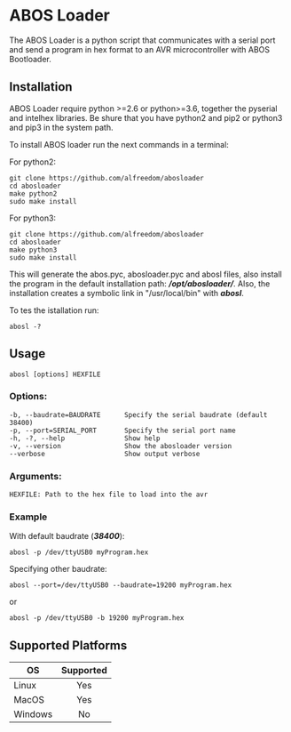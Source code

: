 
# ABOS Loader

The ABOS Loader is a python script that communicates with a serial port and send a 
program in hex format to an AVR microcontroller with ABOS Bootloader.

## Installation

ABOS Loader require python >=2.6 or python>=3.6, together the pyserial and intelhex libraries.
Be shure that you have python2 and pip2 or python3 and pip3 in the system path.

To install ABOS loader run the next commands in a terminal:

For python2:

    git clone https://github.com/alfreedom/abosloader
    cd abosloader
    make python2
    sudo make install

For python3:

    git clone https://github.com/alfreedom/abosloader
    cd abosloader
    make python3
    sudo make install


This will generate the abos.pyc, abosloader.pyc and abosl files, also install
the program in the default installation path: **_/opt/abosloader/_**.
Also, the installation creates a symbolic link in "/usr/local/bin" with **_abosl_**.

To tes the istallation run:

    abosl -?

## Usage

    abosl [options] HEXFILE

### Options:
    -b, --baudrate=BAUDRATE      Specify the serial baudrate (default 38400)
    -p, --port=SERIAL_PORT       Specify the serial port name
    -h, -?, --help               Show help
    -v, --version                Show the abosloader version
    --verbose                    Show output verbose

### Arguments:
    HEXFILE: Path to the hex file to load into the avr

### Example
With default baudrate (**_38400_**):

    abosl -p /dev/ttyUSB0 myProgram.hex

Specifying other baudrate:

    abosl --port=/dev/ttyUSB0 --baudrate=19200 myProgram.hex
or

    abosl -p /dev/ttyUSB0 -b 19200 myProgram.hex

## Supported Platforms

|  OS     | Supported |
|---------|:---------:|
|  Linux  | Yes       |
|  MacOS  | Yes       |
| Windows |  No       |